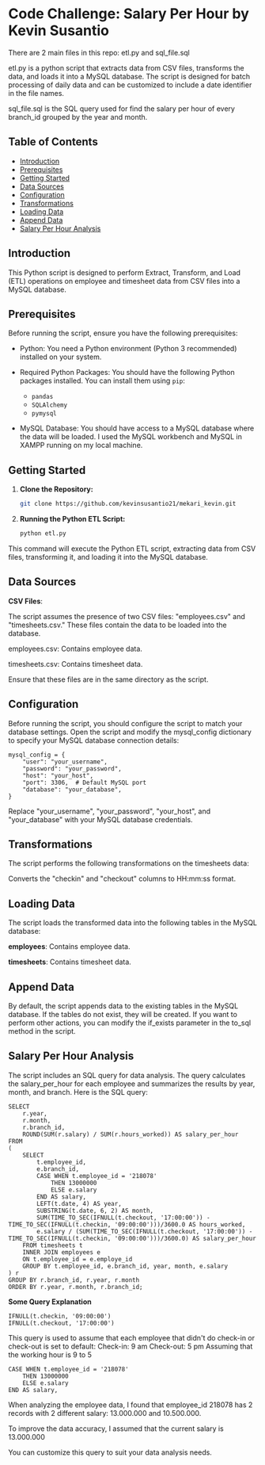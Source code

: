 # Code Challenge: Salary Per Hour by Kevin Susantio

There are 2 main files in this repo: etl.py and sql_file.sql

etl.py is a python script that extracts data from CSV files, transforms the data, and loads it into a MySQL database. The script is designed for batch processing of daily data and can be customized to include a date identifier in the file names.

sql_file.sql is the SQL query used for find the salary per hour of every branch_id grouped by the year and month.

## Table of Contents

- [Introduction](#introduction)
- [Prerequisites](#prerequisites)
- [Getting Started](#getting-started)
- [Data Sources](#data-sources)
- [Configuration](#configuration)
- [Transformations](#transformations)
- [Loading Data](#loading-data)
- [Append Data](#append-data)
- [Salary Per Hour Analysis](#salary-per-hour-analysis)

## Introduction

This Python script is designed to perform Extract, Transform, and Load (ETL) operations on employee and timesheet data from CSV files into a MySQL database.

## Prerequisites

Before running the script, ensure you have the following prerequisites:

- Python: You need a Python environment (Python 3 recommended) installed on your system.

- Required Python Packages: You should have the following Python packages installed. You can install them using `pip`:

  - `pandas`
  - `SQLAlchemy`
  - `pymysql`

- MySQL Database: You should have access to a MySQL database where the data will be loaded. I used the MySQL workbench and MySQL in XAMPP running on my local machine.

## Getting Started

1. **Clone the Repository:**

   ```bash
   git clone https://github.com/kevinsusantio21/mekari_kevin.git

2. **Running the Python ETL Script:**
   
   ```bash
   python etl.py
This command will execute the Python ETL script, extracting data from CSV files, transforming it, and loading it into the MySQL database.

## Data Sources
**CSV Files**:

The script assumes the presence of two CSV files: "employees.csv" and "timesheets.csv." These files contain the data to be loaded into the database.

employees.csv: Contains employee data.

timesheets.csv: Contains timesheet data.

Ensure that these files are in the same directory as the script.

## Configuration
Before running the script, you should configure the script to match your database settings. Open the script and modify the mysql_config dictionary to specify your MySQL database connection details:

```
mysql_config = {
    "user": "your_username",
    "password": "your_password",
    "host": "your_host",
    "port": 3306,  # Default MySQL port
    "database": "your_database",
}
```

Replace "your_username", "your_password", "your_host", and "your_database" with your MySQL database credentials.

## Transformations
The script performs the following transformations on the timesheets data:

Converts the "checkin" and "checkout" columns to HH:mm:ss format.

## Loading Data
The script loads the transformed data into the following tables in the MySQL database:

**employees**: Contains employee data.

**timesheets**: Contains timesheet data.

## Append Data
By default, the script appends data to the existing tables in the MySQL database. If the tables do not exist, they will be created. If you want to perform other actions, you can modify the if_exists parameter in the to_sql method in the script.

## Salary Per Hour Analysis
The script includes an SQL query for data analysis. The query calculates the salary_per_hour for each employee and summarizes the results by year, month, and branch. Here is the SQL query:

```
SELECT
    r.year,
    r.month,
    r.branch_id,
    ROUND(SUM(r.salary) / SUM(r.hours_worked)) AS salary_per_hour
FROM
(
    SELECT 
        t.employee_id,
        e.branch_id,
        CASE WHEN t.employee_id = '218078'
            THEN 13000000
            ELSE e.salary
        END AS salary,
        LEFT(t.date, 4) AS year,
        SUBSTRING(t.date, 6, 2) AS month,
        SUM(TIME_TO_SEC(IFNULL(t.checkout, '17:00:00')) - TIME_TO_SEC(IFNULL(t.checkin, '09:00:00')))/3600.0 AS hours_worked,
        e.salary / (SUM(TIME_TO_SEC(IFNULL(t.checkout, '17:00:00')) - TIME_TO_SEC(IFNULL(t.checkin, '09:00:00')))/3600.0) AS salary_per_hour
    FROM timesheets t
    INNER JOIN employees e
    ON t.employee_id = e.employe_id
    GROUP BY t.employee_id, e.branch_id, year, month, e.salary
) r
GROUP BY r.branch_id, r.year, r.month
ORDER BY r.year, r.month, r.branch_id;
```
**Some Query Explanation**
```
IFNULL(t.checkin, '09:00:00')
IFNULL(t.checkout, '17:00:00')
```
This query is used to assume that each employee that didn't do check-in or check-out is set to default:
Check-in: 9 am
Check-out: 5 pm
Assuming that the working hour is 9 to 5
```
CASE WHEN t.employee_id = '218078'
    THEN 13000000
    ELSE e.salary
END AS salary, 
```
When analyzing the employee data, I found that employee_id 218078 has 2 records with 2 different salary: 13.000.000 and 10.500.000.

To improve the data accuracy, I assumed that the current salary is 13.000.000

You can customize this query to suit your data analysis needs.